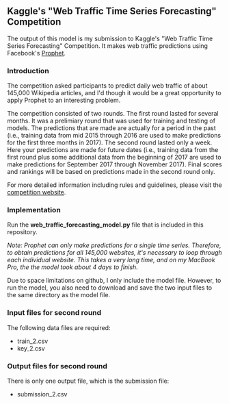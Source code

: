 ## Kaggle's "Web Traffic Time Series Forecasting" Competition

The output of this model is my submission to Kaggle's "Web Traffic Time Series Forecasting" Competition. It makes web traffic predictions using Facebook's [Prophet](https://github.com/facebook/prophet).

### Introduction

The competition asked participants to predict daily web traffic of about 145,000 Wikipedia articles, and I'd though it would be a great opportunity to apply Prophet to an interesting problem.

The competition consisted of two rounds. The first round lasted for several months. It was a prelimiary round that was used for training and testing of models. The predictions that are made are actually for a period in the past (i.e., training data from mid 2015 through 2016 are used to make predictions for the first three months in 2017). The second round lasted only a week. Here your predictions are made for future dates (i.e., training data from the first round plus some additional data from the beginning of 2017 are used to make predictions for September 2017 through November 2017). Final scores and rankings will be based on predictions made in the second round only.

For more detailed information including rules and guidelines, please visit the [competition website](https://www.kaggle.com/c/web-traffic-time-series-forecasting).

### Implementation

Run the **web_traffic_forecasting_model.py** file that is included in this repository.

*Note: Prophet can only make predictions for a single time series. Therefore, to obtain predictions for all 145,000 websites, it's necessary to loop through each individual website. This takes a very long time, and on my MacBook Pro, the the model took about 4 days to finish.*

Due to space limitations on github, I only include the model file. However, to run the model, you also need to download and save the two input files to the same directory as the model file.

### Input files for second round

The following data files are required:
- train_2.csv
- key_2.csv

### Output files for second round

There is only one output file, which is the submission file:
- submission_2.csv